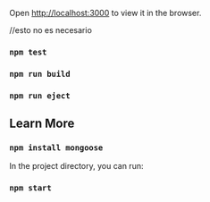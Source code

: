 Open [http://localhost:3000](http://localhost:3000) to view it in the browser.

//esto no es necesario
### `npm test`

### `npm run build`

### `npm run eject`


## Learn More

### `npm install mongoose`

In the project directory, you can run:
### `npm start`
